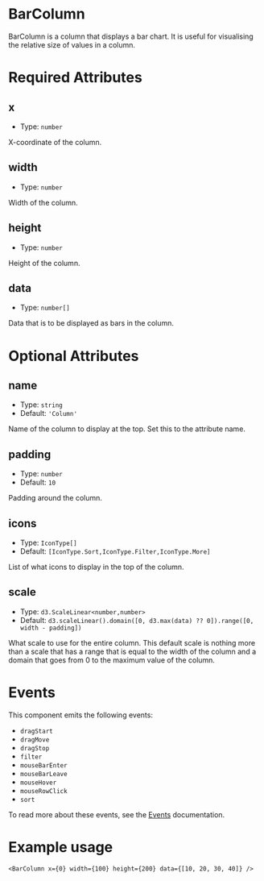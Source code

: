 # BarColumn

BarColumn is a column that displays a bar chart. It is useful for visualising the relative size of values in a column.

# Required Attributes

## x

- Type: `number`

X-coordinate of the column.

## width

- Type: `number`

Width of the column.

## height

- Type: `number`

Height of the column.

## data

- Type: `number[]`

Data that is to be displayed as bars in the column.

# Optional Attributes

## name

- Type: `string`
- Default: `'Column'`

Name of the column to display at the top. Set this to the attribute name.

## padding

- Type: `number`
- Default: `10`

Padding around the column.

## icons

- Type: `IconType[]`
- Default: `[IconType.Sort,IconType.Filter,IconType.More]`

List of what icons to display in the top of the column.

## scale

- Type: `d3.ScaleLinear<number,number>`
- Default: `d3.scaleLinear().domain([0, d3.max(data) ?? 0]).range([0, width - padding])`

What scale to use for the entire column. This default scale is nothing more than a scale that has a range that is equal to the width of the column and a domain that goes from 0 to the maximum value of the column.

# Events

This component emits the following events:

- `dragStart`
- `dragMove`
- `dragStop`
- `filter`
- `mouseBarEnter`
- `mouseBarLeave`
- `mouseHover`
- `mouseRowClick`
- `sort`

To read more about these events, see the [Events](../utils/events.md) documentation.

# Example usage

```svelte
<BarColumn x={0} width={100} height={200} data={[10, 20, 30, 40]} />
```
